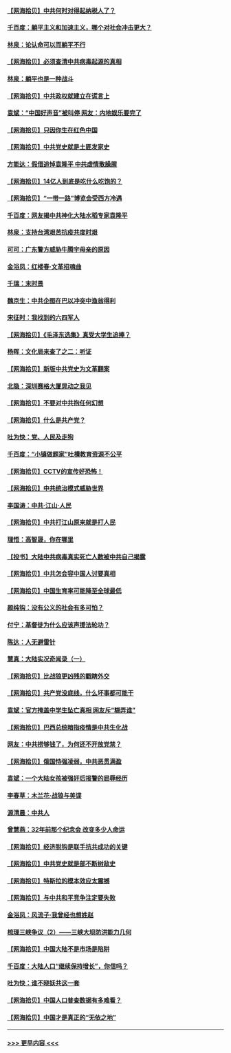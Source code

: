 #### [【网海拾贝】中共何时对得起纳税人了？](../pages/nsc993/n12985578.md?t=05311252) 
#### [千百度：躺平主义和加速主义，哪个对社会冲击更大？](../pages/nsc993/n12985512.md?t=05311252) 
#### [林泉：论认命可以而躺平不行](../pages/nsc993/n12985505.md?t=05311252) 
#### [【网海拾贝】必须查清中共病毒起源的真相](../pages/nsc993/n12984276.md?t=05311252) 
#### [林泉：躺平也是一种战斗](../pages/nsc993/n12984194.md?t=05311252) 
#### [【网海拾贝】中共政权就建立在谎言上](../pages/nsc993/n12981880.md?t=05311252) 
#### [袁斌：“中国好声音”被叫停 网友：内地娱乐要完了](../pages/nsc993/n12981826.md?t=05311252) 
#### [【网海拾贝】只因你生在红色中国](../pages/nsc993/n12979096.md?t=05311252) 
#### [【网海拾贝】中共党史就是土匪发家史](../pages/nsc993/n12976478.md?t=05311252) 
#### [方能达：假借追悼袁隆平 中共虚情散臊腥](../pages/nsc993/n12976396.md?t=05311252) 
#### [【网海拾贝】14亿人到底是吃什么吃饱的？](../pages/nsc993/n12974125.md?t=05311252) 
#### [【网海拾贝】“一带一路”博览会受西方冷遇](../pages/nsc993/n12971787.md?t=05311252) 
#### [千百度：网友揭中共神化大陆水稻专家袁隆平](../pages/nsc993/n12971733.md?t=05311252) 
#### [林泉：支持台湾艰苦抗疫共度时艰](../pages/nsc993/n12971350.md?t=05311252) 
#### [可可：广东警方威胁牛腾宇母亲的原因](../pages/nsc993/n12971100.md?t=05311252) 
#### [金浴凤：红楼春·文革招魂曲](../pages/nsc993/n12970354.md?t=05311252) 
#### [千瑞：末时景](../pages/nsc993/n12970337.md?t=05311252) 
#### [魏京生：中共企图在巴以冲突中渔翁得利](../pages/nsc993/n12970286.md?t=05311252) 
#### [宋征时：我找到的六四军人](../pages/nsc993/n12970213.md?t=05311252) 
#### [【网海拾贝】《毛泽东选集》真受大学生追捧？](../pages/nsc993/n12968779.md?t=05311252) 
#### [杨晖：文化局来查了之二：听证](../pages/nsc993/n12966528.md?t=05311252) 
#### [【网海拾贝】新版中共党史为文革翻案](../pages/nsc993/n12967526.md?t=05311252) 
#### [北隐：深圳赛格大厦晃动之我见](../pages/nsc993/n12967393.md?t=05311252) 
#### [【网海拾贝】不要对中共抱任何幻想](../pages/nsc993/n12965222.md?t=05311252) 
#### [【网海拾贝】什么是共产党？](../pages/nsc993/n12962781.md?t=05311252) 
#### [吐为快：党、人民及走狗](../pages/nsc993/n12962747.md?t=05311252) 
#### [千百度：“小镇做题家”吐槽教育资源不公平](../pages/nsc993/n12962705.md?t=05311252) 
#### [【网海拾贝】CCTV的宣传好恐怖！](../pages/nsc993/n12959984.md?t=05311252) 
#### [【网海拾贝】中共统治模式威胁世界](../pages/nsc993/n12957622.md?t=05311252) 
#### [李国涛：中共‧江山‧人民](../pages/nsc993/n12957502.md?t=05311252) 
#### [【网海拾贝】中共打江山原来就是打人民](../pages/nsc993/n12954345.md?t=05311252) 
#### [理悟：高智晟，你在哪里](../pages/nsc993/n12953115.md?t=05311252) 
#### [【投书】大陆中共病毒真实死亡人数被中共自己揭露](../pages/nsc993/n12953050.md?t=05311252) 
#### [【网海拾贝】中共怎会容中国人讨要真相](../pages/nsc993/n12952161.md?t=05311252) 
#### [【网海拾贝】中国生育率可能降至全球最低](../pages/nsc993/n12948793.md?t=05311252) 
#### [颜纯钩：没有公义的社会有多可怕？](../pages/nsc993/n12947626.md?t=05311252) 
#### [付宁：基督徒为什么应该声援法轮功？](../pages/nsc993/n12947233.md?t=05311252) 
#### [陈达：人无避雷针](../pages/nsc993/n12947098.md?t=05311252) 
#### [慧真：大陆实况奇闻录（一）](../pages/nsc993/n12945811.md?t=05311252) 
#### [【网海拾贝】比战狼更凶残的戳瞎外交](../pages/nsc993/n12945717.md?t=05311252) 
#### [【网海拾贝】共产党没底线，什么坏事都可能干](../pages/nsc993/n12942090.md?t=05311252) 
#### [袁斌：官方掩盖中学生坠亡真相 网友斥“糊弄谁”](../pages/nsc993/n12942029.md?t=05311252) 
#### [【网海拾贝】巴西总统暗指疫情是中共生化战](../pages/nsc993/n12938999.md?t=05311252) 
#### [网友：中共捞够钱了，为何还不开放党禁？](../pages/nsc993/n12938952.md?t=05311252) 
#### [【网海拾贝】俄国恃强凌弱，中共恶贯满盈](../pages/nsc993/n12936626.md?t=05311252) 
#### [袁斌：一个大陆女孩被强奸后报警的屈辱经历](../pages/nsc993/n12936547.md?t=05311252) 
#### [李春草：木兰花·战狼与美谍](../pages/nsc993/n12935995.md?t=05311252) 
#### [源清晨：中共人](../pages/nsc993/n12935589.md?t=05311252) 
#### [曾慧燕：32年前那个纪念会 改变多少人命运](../pages/nsc993/n12934233.md?t=05311252) 
#### [【网海拾贝】经济脱钩是联手抗共成功的关键](../pages/nsc993/n12934176.md?t=05311252) 
#### [【网海拾贝】中共党史就是部不断树敌史](../pages/nsc993/n12932844.md?t=05311252) 
#### [【网海拾贝】特斯拉的模本效应太震撼](../pages/nsc993/n12925626.md?t=05311252) 
#### [【网海拾贝】与中共和平竞争注定要失败](../pages/nsc993/n12923326.md?t=05311252) 
#### [金浴凤：风流子‧我曾经也想姓赵](../pages/nsc993/n12920911.md?t=05311252) 
#### [梳理三峡争议（2）——三峡大坝防洪能力几何](../pages/nsc993/n12920173.md?t=05311252) 
#### [【网海拾贝】中国大陆不是市场是陷阱](../pages/nsc993/n12920143.md?t=05311252) 
#### [千百度：大陆人口“继续保持增长”，你信吗？](../pages/nsc993/n12918946.md?t=05311252) 
#### [吐为快：谁不晓妖共这一套](../pages/nsc993/n12918941.md?t=05311252) 
#### [【网海拾贝】中国人口普查数据有多难看？](../pages/nsc993/n12917822.md?t=05311252) 
#### [【网海拾贝】中国才是真正的“无依之地”](../pages/nsc993/n12915845.md?t=05311252) 

----
#### [ >>> 更早内容 <<< ](../indexes/nsc993-earlier.md)
